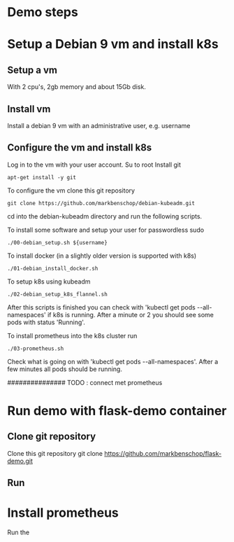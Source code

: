 # Demo steps

# Setup a Debian 9 vm and install k8s

## Setup a vm
With 2 cpu's, 2gb memory and about 15Gb disk.

## Install vm
Install a debian 9 vm with an administrative user, e.g. username

## Configure the vm and install k8s
Log in to the vm with your user account.
Su to root
Install git

    apt-get install -y git

To configure the vm clone this git repository

    git clone https://github.com/markbenschop/debian-kubeadm.git

cd into the debian-kubeadm directory and run the following scripts.

To install some software and setup your user for passwordless sudo

    ./00-debian_setup.sh ${username}

To install docker (in a slightly older version is supported with k8s)

    ./01-debian_install_docker.sh

To setup k8s using kubeadm

    ./02-debian_setup_k8s_flannel.sh

After this scripts is finished you can check with 'kubectl get pods --all-namespaces' if k8s is running.
After a minute or 2 you should see some pods with status 'Running'.

To install prometheus into the k8s cluster run 

    ./03-prometheus.sh

Check what is going on with 'kubectl get pods --all-namespaces'. After a few minutes all pods should be running.


############### TODO : connect met prometheus


# Run demo with flask-demo container

## Clone git repository
Clone this git repository
   git clone https://github.com/markbenschop/flask-demo.git

## Run


# Install prometheus
Run the 
